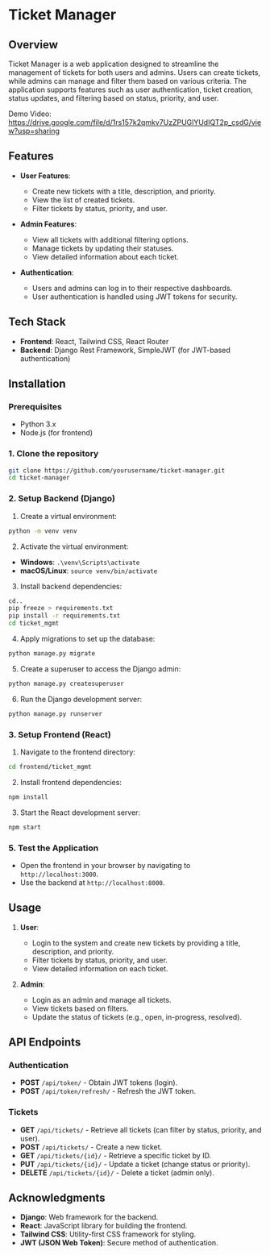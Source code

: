 # Ticket Manager

## Overview

Ticket Manager is a web application designed to streamline the management of tickets for both users and admins. Users can create tickets, while admins can manage and filter them based on various criteria. The application supports features such as user authentication, ticket creation, status updates, and filtering based on status, priority, and user.

Demo Video: https://drive.google.com/file/d/1rs157k2qmkv7UzZPUGlYUdIQT2p_csdG/view?usp=sharing

## Features

- **User Features**:
  - Create new tickets with a title, description, and priority.
  - View the list of created tickets.
  - Filter tickets by status, priority, and user.

- **Admin Features**:
  - View all tickets with additional filtering options.
  - Manage tickets by updating their statuses.
  - View detailed information about each ticket.

- **Authentication**:
  - Users and admins can log in to their respective dashboards.
  - User authentication is handled using JWT tokens for security.

## Tech Stack

- **Frontend**: React, Tailwind CSS, React Router
- **Backend**: Django Rest Framework, SimpleJWT (for JWT-based authentication)

## Installation

### Prerequisites

- Python 3.x
- Node.js (for frontend)

### 1. Clone the repository

```bash
git clone https://github.com/yourusername/ticket-manager.git
cd ticket-manager
```

### 2. Setup Backend (Django)

1. Create a virtual environment:

```bash
python -m venv venv
```

2. Activate the virtual environment:

- **Windows**: `.\venv\Scripts\activate`
- **macOS/Linux**: `source venv/bin/activate`

3. Install backend dependencies:

```bash
cd..
pip freeze > requirements.txt
pip install -r requirements.txt
cd ticket_mgmt
```

4. Apply migrations to set up the database:

```bash
python manage.py migrate
```

5. Create a superuser to access the Django admin:

```bash
python manage.py createsuperuser
```

6. Run the Django development server:

```bash
python manage.py runserver
```

### 3. Setup Frontend (React)

1. Navigate to the frontend directory:

```bash
cd frontend/ticket_mgmt
```

2. Install frontend dependencies:

```bash
npm install
```

3. Start the React development server:

```bash
npm start
```

### 5. Test the Application

- Open the frontend in your browser by navigating to `http://localhost:3000`.
- Use the backend at `http://localhost:8000`.

## Usage

1. **User**:
   - Login to the system and create new tickets by providing a title, description, and priority.
   - Filter tickets by status, priority, and user.
   - View detailed information on each ticket.

2. **Admin**:
   - Login as an admin and manage all tickets.
   - View tickets based on filters.
   - Update the status of tickets (e.g., open, in-progress, resolved).

## API Endpoints

### Authentication

- **POST** `/api/token/` - Obtain JWT tokens (login).
- **POST** `/api/token/refresh/` - Refresh the JWT token.

### Tickets

- **GET** `/api/tickets/` - Retrieve all tickets (can filter by status, priority, and user).
- **POST** `/api/tickets/` - Create a new ticket.
- **GET** `/api/tickets/{id}/` - Retrieve a specific ticket by ID.
- **PUT** `/api/tickets/{id}/` - Update a ticket (change status or priority).
- **DELETE** `/api/tickets/{id}/` - Delete a ticket (admin only).

## Acknowledgments

- **Django**: Web framework for the backend.
- **React**: JavaScript library for building the frontend.
- **Tailwind CSS**: Utility-first CSS framework for styling.
- **JWT (JSON Web Token)**: Secure method of authentication.
